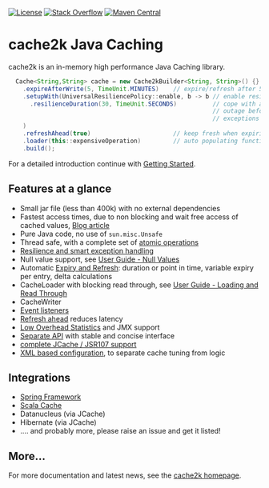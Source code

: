[![License](https://x.h7e.eu/badges/xz/txt/license/apache)](https://www.apache.org/licenses/LICENSE-2.0.html)
[![Stack Overflow](https://x.h7e.eu/badges/xz/txt/stackoverflow/cache2k)](https://stackoverflow.com/questions/tagged/cache2k)
[![Maven Central](https://maven-badges.herokuapp.com/maven-central/org.cache2k/cache2k-core/badge.svg)](https://maven-badges.herokuapp.com/maven-central/org.cache2k/cache2k-core)

# cache2k Java Caching

cache2k is an in-memory high performance Java Caching library.

````java
  Cache<String,String> cache = new Cache2kBuilder<String, String>() {}
    .expireAfterWrite(5, TimeUnit.MINUTES)    // expire/refresh after 5 minutes
    .setupWith(UniversalResiliencePolicy::enable, b -> b // enable resilience policy
      .resilienceDuration(30, TimeUnit.SECONDS)          // cope with at most 30 seconds
                                                         // outage before propagating 
                                                         // exceptions
    )
    .refreshAhead(true)                       // keep fresh when expiring
    .loader(this::expensiveOperation)         // auto populating function
    .build();

````

For a detailed introduction continue with [Getting Started](https://cache2k.org/docs/latest/user-guide.html#getting-started).

## Features at a glance

 * Small jar file (less than 400k) with no external dependencies
 * Fastest access times, due to non blocking and wait free access of cached values, [Blog article](https://cruftex.net/2017/09/01/Java-Caching-Benchmarks-Part-3.html)
 * Pure Java code, no use of `sun.misc.Unsafe`
 * Thread safe, with a complete set of [atomic operations](https://cache2k.org/docs/latest/user-guide.html#atomic-operations)
 * [Resilience and smart exception handling](https://cache2k.org/docs/latest/user-guide.html#resilience-and-exceptions) 
 * Null value support, see [User Guide - Null Values](https://cache2k.org/docs/latest/user-guide.html#null-values)
 * Automatic [Expiry and Refresh](https://cache2k.org/docs/latest/user-guide.html#expiry-and-refresh): duration or point in time, variable expiry per entry, delta calculations
 * CacheLoader with blocking read through, see [User Guide - Loading and Read Through](https://cache2k.org/docs/latest/user-guide.html#loading-read-through)
 * CacheWriter
 * [Event listeners](https://cache2k.org/docs/latest/user-guide.html#event-listeners)
 * [Refresh ahead](https://cache2k.org/docs/latest/user-guide.html#refresh-ahead) reduces latency
 * [Low Overhead Statistics](https://cache2k.org/docs/latest/user-guide.html#statistics) and JMX support
 * [Separate API](https://cache2k.org/docs/latest/apidocs/cache2k-api/index.html) with stable and concise interface
 * [complete JCache / JSR107 support](https://cache2k.org/docs/latest/user-guide.html#jcache)
 * [XML based configuration](https://cache2k.org/docs/latest/user-guide.html#xml-configuration), to separate cache tuning from logic

## Integrations

 * [Spring Framework](https://cache2k.org/docs/latest/user-guide.html#spring)
 * [Scala Cache](https://github.com/cb372/scalacache)
 * Datanucleus (via JCache)
 * Hibernate (via JCache)
 * .... and probably more, please raise an issue and get it listed! 

## More...

For more documentation and latest news, see the [cache2k homepage](https://cache2k.org).
